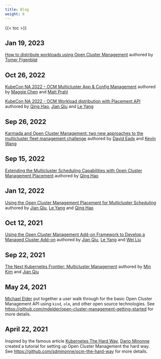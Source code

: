 ```yaml
---
title: Blog
weight: 6
---
```


<!-- spellchecker-disable -->

{{< toc >}}

<!-- spellchecker-enable -->

## Jan 19, 2023

[How to distribute workloads using Open Cluster Management](https://developers.redhat.com/articles/2023/01/19/how-distribute-workloads-using-open-cluster-management) authored by [Tomer Figenblat](https://github.com/TomerFi)

## Oct 26, 2022

[KubeCon NA 2022 - OCM Multicluster App & Config Management](/kubecon-na-2022-ocm-multicluster-app-and-config-management.pdf) authored by [Maggie Chen](https://github.com/chenz4027) and [Matt Prahl](https://github.com/mprahl)

[KubeCon NA 2022 - OCM Workload distribution with Placement API](/kubecon-na-2022-ocm-workload-distribution-with-placement-api.pdf) authored by [Qing Hao](https://github.com/haoqing0110), [Jian Qiu](https://github.com/qiujian16) and [Le Yang](https://github.com/elgnay)

## Sep 26, 2022

[Karmada and Open Cluster Management: two new approaches to the multicluster fleet management challenge](https://www.cncf.io/blog/2022/09/26/karmada-and-open-cluster-management-two-new-approaches-to-the-multicluster-fleet-management-challenge/) authored by [David Eads](https://github.com/deads2k) and [Kevin Wang](https://github.com/kevin-wangzefeng)

## Sep 15, 2022

[Extending the Multicluster Scheduling Capabilities with Open Cluster Management Placement](https://cloud.redhat.com/blog/extending-the-multicluster-scheduling-capabilities-with-open-cluster-management-placement) authored by [Qing Hao](https://github.com/haoqing0110)

## Jan 12, 2022

[Using the Open Cluster Management Placement for Multicluster Scheduling](https://cloud.redhat.com/blog/using-the-open-cluster-management-placement-for-multicluster-scheduling) authored by [Jian Qiu](https://github.com/qiujian16), [Le Yang](https://github.com/elgnay) and [Qing Hao](https://github.com/haoqing0110)

## Oct 12, 2021

[Using the Open Cluster Management Add-on Framework to Develop a Managed Cluster Add-on](https://cloud.redhat.com/blog/using-the-open-cluster-management-add-on-framework-to-develop-a-managed-cluster-add-on) authored by [Jian Qiu](https://github.com/qiujian16), [Le Yang](https://github.com/elgnay) and [Wei Liu](https://github.com/skeeey)

## Sep 22, 2021

[The Next Kubernetes Frontier: Multicluster Management](https://containerjournal.com/features/the-next-kubernetes-frontier-multicluster-management/) authored by [Min Kim](https://github.com/yue9944882) and [Jian Qiu](https://github.com/qiujian16)

## May 24, 2021

[Michael Elder](https://github.com/mdelder) put together a user walk through for the basic Open Cluster Management API using `kind`, `olm`, and other open source technologies. See https://github.com/mdelder/open-cluster-management-getting-started for more details.


## April 22, 2021

Inspired by the famous article [Kubernetes The Hard Way](https://github.com/kelseyhightower/kubernetes-the-hard-way), [Dario Minonne](https://github.com/sdminonne) created a tutorial for setting up Open Cluster Management the hard way. See https://github.com/sdminonne/ocm-the-hard-way for more details.
